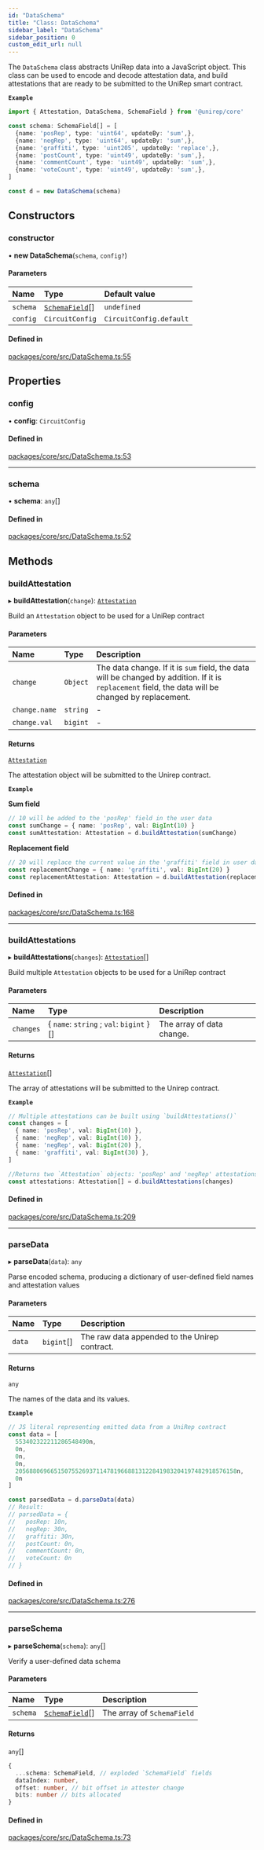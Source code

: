 ```yaml
---
id: "DataSchema"
title: "Class: DataSchema"
sidebar_label: "DataSchema"
sidebar_position: 0
custom_edit_url: null
---
```


The `DataSchema` class abstracts UniRep data into a JavaScript object.
This class can be used to encode and decode attestation data,
and build attestations that are ready to be submitted to the UniRep smart contract.

**`Example`**

```ts
import { Attestation, DataSchema, SchemaField } from '@unirep/core'

const schema: SchemaField[] = [
  {name: 'posRep', type: 'uint64', updateBy: 'sum',},
  {name: 'negRep', type: 'uint64', updateBy: 'sum',},
  {name: 'graffiti', type: 'uint205', updateBy: 'replace',},
  {name: 'postCount', type: 'uint49', updateBy: 'sum',},
  {name: 'commentCount', type: 'uint49', updateBy: 'sum',},
  {name: 'voteCount', type: 'uint49', updateBy: 'sum',},
]

const d = new DataSchema(schema)
```

## Constructors

### constructor

• **new DataSchema**(`schema`, `config?`)

#### Parameters

| Name | Type | Default value |
| :------ | :------ | :------ |
| `schema` | [`SchemaField`](../modules.md#schemafield)[] | `undefined` |
| `config` | `CircuitConfig` | `CircuitConfig.default` |

#### Defined in

[packages/core/src/DataSchema.ts:55](https://github.com/Unirep/Unirep/blob/60105749/packages/core/src/DataSchema.ts#L55)

## Properties

### config

• **config**: `CircuitConfig`

#### Defined in

[packages/core/src/DataSchema.ts:53](https://github.com/Unirep/Unirep/blob/60105749/packages/core/src/DataSchema.ts#L53)

___

### schema

• **schema**: `any`[]

#### Defined in

[packages/core/src/DataSchema.ts:52](https://github.com/Unirep/Unirep/blob/60105749/packages/core/src/DataSchema.ts#L52)

## Methods

### buildAttestation

▸ **buildAttestation**(`change`): [`Attestation`](../modules.md#attestation)

Build an `Attestation` object to be used for a UniRep contract

#### Parameters

| Name | Type | Description |
| :------ | :------ | :------ |
| `change` | `Object` | The data change. If it is `sum` field, the data will be changed by addition. If it is `replacement` field, the data will be changed by replacement. |
| `change.name` | `string` | - |
| `change.val` | `bigint` | - |

#### Returns

[`Attestation`](../modules.md#attestation)

The attestation object will be submitted to the Unirep contract.

**`Example`**

**Sum field**
```ts
// 10 will be added to the 'posRep' field in the user data
const sumChange = { name: 'posRep', val: BigInt(10) }
const sumAttestation: Attestation = d.buildAttestation(sumChange)
```

**Replacement field**
```ts
// 20 will replace the current value in the 'graffiti' field in user data
const replacementChange = { name: 'graffiti', val: BigInt(20) }
const replacementAttestation: Attestation = d.buildAttestation(replacementChange)
```

#### Defined in

[packages/core/src/DataSchema.ts:168](https://github.com/Unirep/Unirep/blob/60105749/packages/core/src/DataSchema.ts#L168)

___

### buildAttestations

▸ **buildAttestations**(`changes`): [`Attestation`](../modules.md#attestation)[]

Build multiple `Attestation` objects to be used for a UniRep contract

#### Parameters

| Name | Type | Description |
| :------ | :------ | :------ |
| `changes` | { `name`: `string` ; `val`: `bigint`  }[] | The array of data change. |

#### Returns

[`Attestation`](../modules.md#attestation)[]

The array of attestations will be submitted to the Unirep contract.

**`Example`**

```ts
// Multiple attestations can be built using `buildAttestations()`
const changes = [
  { name: 'posRep', val: BigInt(10) },
  { name: 'negRep', val: BigInt(10) },
  { name: 'negRep', val: BigInt(20) },
  { name: 'graffiti', val: BigInt(30) },
]

//Returns two `Attestation` objects: 'posRep' and 'negRep' attestations are combined into one attestation
const attestations: Attestation[] = d.buildAttestations(changes)
```

#### Defined in

[packages/core/src/DataSchema.ts:209](https://github.com/Unirep/Unirep/blob/60105749/packages/core/src/DataSchema.ts#L209)

___

### parseData

▸ **parseData**(`data`): `any`

Parse encoded schema, producing a dictionary of user-defined field names and attestation values

#### Parameters

| Name | Type | Description |
| :------ | :------ | :------ |
| `data` | `bigint`[] | The raw data appended to the Unirep contract. |

#### Returns

`any`

The names of the data and its values.

**`Example`**

```ts
// JS literal representing emitted data from a UniRep contract
const data = [
  553402322211286548490n,
  0n,
  0n,
  0n,
  205688069665150755269371147819668813122841983204197482918576158n,
  0n
]

const parsedData = d.parseData(data)
// Result:
// parsedData = {
//   posRep: 10n,
//   negRep: 30n,
//   graffiti: 30n,
//   postCount: 0n,
//   commentCount: 0n,
//   voteCount: 0n
// }
```

#### Defined in

[packages/core/src/DataSchema.ts:276](https://github.com/Unirep/Unirep/blob/60105749/packages/core/src/DataSchema.ts#L276)

___

### parseSchema

▸ **parseSchema**(`schema`): `any`[]

Verify a user-defined data schema

#### Parameters

| Name | Type | Description |
| :------ | :------ | :------ |
| `schema` | [`SchemaField`](../modules.md#schemafield)[] | The array of `SchemaField` |

#### Returns

`any`[]

```ts
{
  ...schema: SchemaField, // exploded `SchemaField` fields
  dataIndex: number,
  offset: number, // bit offset in attester change
  bits: number // bits allocated
}
```

#### Defined in

[packages/core/src/DataSchema.ts:73](https://github.com/Unirep/Unirep/blob/60105749/packages/core/src/DataSchema.ts#L73)
